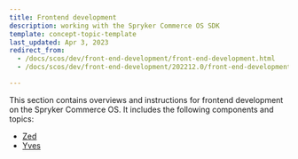 ```yaml
---
title: Frontend development
description: working with the Spryker Commerce OS SDK
template: concept-topic-template
last_updated: Apr 3, 2023
redirect_from:
  - /docs/scos/dev/front-end-development/front-end-development.html
  - /docs/scos/dev/front-end-development/202212.0/front-end-development.html

---
```


This section contains overviews and instructions for frontend development on the Spryker Commerce OS. It includes the following components and topics:
* [Zed](/docs/dg/dev/frontend-development/{{page.version}}/zed/zed-frontend.html)
* [Yves](/docs/dg/dev/frontend-development/{{page.version}}/yves/yves-frontend.html)
